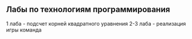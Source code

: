 ## Лабы по технологиям программирования

1 лаба - подсчет корней квадратного уравнения
2-3 лаба - реализация игры команда
